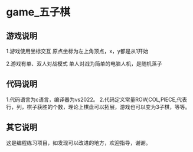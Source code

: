# game_五子棋
## 游戏说明

1.游戏使用坐标交互
  原点坐标为左上角顶点，x，y都是从1开始
  
2.游戏有单、双人对战模式
  单人对战为简单的电脑人机，是随机落子

## 代码说明

1.代码语言为c语言，编译器为vs2022。
2.代码定义常量ROW,COL,PIECE,代表行，列，棋子获胜的个数，理论上棋盘可以拓展，游戏也可以变为3子棋，等等。

## 其它说明

这是编程练习项目，如发现可以改进的地方，欢迎指导，谢谢。

